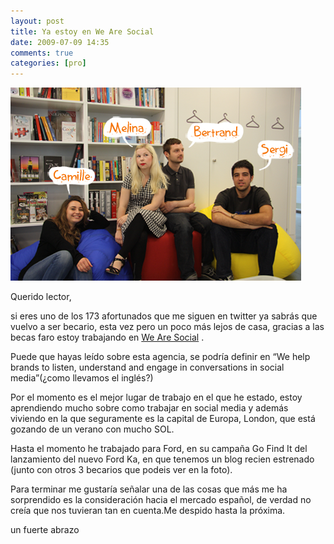 ```yaml
---
layout: post
title: Ya estoy en We Are Social
date: 2009-07-09 14:35
comments: true
categories: [pro]
---
```

![% Equipo Go Find It](/img/200907_teamGFI2.png)


Querido lector,

si eres uno de los 173 afortunados que me  siguen en twitter ya sabrás que vuelvo a ser becario, esta vez pero  un poco más lejos de casa, gracias a las becas faro estoy  trabajando en [We Are Social](http://wearesocial.net) .

Puede que hayas leído sobre esta agencia, se podría definir en “We  help brands to listen, understand and engage in conversations in social  media”(¿como llevamos el inglés?)

Por el momento es el mejor lugar de trabajo en el que he estado,  estoy aprendiendo mucho sobre como trabajar en social media y además  viviendo en la que seguramente es la capital de Europa, London, que está  gozando de un verano con mucho SOL.

Hasta el momento he trabajado para Ford, en su campaña Go Find It del  lanzamiento del nuevo Ford Ka, en que tenemos un blog recien estrenado  (junto con otros 3 becarios que podeis ver en la foto).

Para terminar me gustaría señalar una de las cosas que más me ha  sorprendido es la consideración hacia el mercado español, de verdad no  creía que nos tuvieran tan en cuenta.Me despido hasta la próxima.

un fuerte abrazo